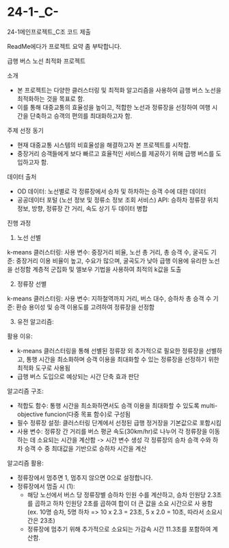 # 24-1-_C-
24-1메인프로젝트_C조 코드 제출

ReadMe에다가 프로젝트 요약 좀 부탁합니다.

급행 버스 노선 최적화 프로젝트

소개
- 본 프로젝트는 다양한 클러스터링 및 최적화 알고리즘을 사용하여 급행 버스 노선을 최적화하는 것을 목표로 함.
- 이를 통해 대중교통의 효율성을 높이고, 적합한 노선과 정류장을 선정하여 여행 시간을 단축하고 승객의 편의를 최대화하고자 함.

주제 선정 동기
- 현재 대중교통 시스템의 비효율성을 해결하고자 본 프로젝트를 시작함.
- 중장거리 승객들에게 보다 빠르고 효율적인 서비스를 제공하기 위해 급행 버스를 도입하고자 함.

데이터 출처
- OD 데이터: 노선별로 각 정류장에서 승차 및 하차하는 승객 수에 대한 데이터 
- 공공데이터 포털 (노선 정보 및 정류소 정보 조회 서비스) API: 승하차 정류장 위치 정보, 방향, 정류장 간 거리, 속도
상기 두 데이터 병합

진행 과정

1) 노선 선별

k-means 클러스터링:
사용 변수: 중장거리 비율, 노선 총 거리, 총 승객 수, 굴곡도
기준: 중장거리 이용 비율이 높고, 수요가 많으며, 굴곡도가 낮아 급행 이용에 유리한 노선을 선정함
계층적 군집화 및 엘보우 기법을 사용하여 최적의 k값을 도출

2) 정류장 선별

k-means 클러스터링:
사용 변수: 지하철역까지 거리, 버스 대수, 승하차 총 승객 수
기준: 환승 용이성 및 승객 이용도를 고려하여 정류장을 선정함

3) 유전 알고리즘:

활용 이유: 
- k-means 클러스터링을 통해 선별된 정류장 외 추가적으로 필요한 정류장을 선별하고, 통행 시간을 최소화하며 승객 이용을 최대화할 수 있는 정류장을 선정하기 위한 최적화 도구로 사용됨
- 급행 버스 도입으로 예상되는 시간 단축 효과 판단
  
알고리즘 구조:
- 적합도 함수: 통행 시간을 최소화하면서도 승객 이용을 최대화할 수 있도록 multi-objective funcion(다중 목표 함수)로 구성됨
- 필수 정류장 설정: 클러스터링 단계에서 선정된 급행 정거장을 기본값으로 포함시킴
- 사용 변수:
    정류장 간 거리를 버스 평균 속도(30km/hr)로 나누어 각 정류장을 이동하는 데 소요되는 시간을 계산함 -> 시간 변수 생성
    각 정류장의 승차 승객 수와 하차 승객 수 중 최대값을 기반으로 승하차 시간을 계산

알고리즘 활용:
- 정류장에서 멈추면 1, 멈추지 않으면 0으로 설정합니다.
- 정류장에서 멈출 시 (1):
  - 해당 노선에서 버스 당 정류장별 승하차 인원 수를 계산하고, 승차 인원당 2.3초를 곱하고 하차 인원당 2초를 곱하여 합이 더 큰 값을 소요 시간으로 사     용함 (ex. 10명 승차, 5명 하차 => 10 x 2.3 = 23초, 5 x 2.0 = 10초, 따라서 소요시간은 23초)
  - 정류장에 멈추기 위해 추가적으로 소요되는 가감속 시간 11.3초를 포함하여 계산함.
